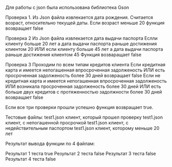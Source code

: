 Для работы с json была использована библиотека Gson

Проверка 1.
Из Json файла извлекается дата рождения.
Считается возраст, относительно текущей даты.
Если возраст меньше 20 функция возвращает false

Проверка 2
Из Json файла извлекается дата выдачи паспорта
Еслли клиенту больше 20 лет а дата выдачи паспорта раньше достижения клиентом 20 ИЛИ 
если  клиенту больше 45 лет а дата выдачи паспорта раньше достижения клиентом 45
Функция возваращает false

Проверка 3
Проходим по всем типам кредитов клиента
Если кредитная карта и имеется непогашенная впросроченная задолженость ИЛИ есть просроченная задолженость более 30 дней возвращает false
Если не кредитная карта и имеется непогашенная впросроченная задолженость ИЛИ возникала просроченная задолженость более 30 дней ИЛИ есть больше двух кредитов с протяженностью задолжности более 30 дней возвращает false

Если все три проверки прошли успешно функция возвращает true.

Тестовые файлы: 
test1.json клиент, который прошел проверку
test1.json клиент, с непогашенной просрочкой
test1.json клиент, с недействительным паспортом
test1.json клиент, которому меньше 20 лет

Результат вывода функции по 4 файлам:

Результат 1 теста true
Результат 2 теста false
Результат 3 теста false
Результат 4 теста false
